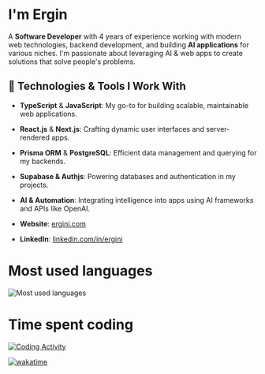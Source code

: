 # I'm Ergin

A **Software Developer** with 4 years of experience working with modern web technologies, backend development, and building **AI applications** for various niches. I'm passionate about leveraging AI & web apps to create solutions that solve people's problems.

## 🔧 Technologies & Tools I Work With

- **TypeScript** & **JavaScript**: My go-to for building scalable, maintainable web applications.
- **React.js** & **Next.js**: Crafting dynamic user interfaces and server-rendered apps.
- **Prisma ORM** & **PostgreSQL**: Efficient data management and querying for my backends.
- **Supabase & Authjs**: Powering databases and authentication in my projects.
- **AI & Automation**: Integrating intelligence into apps using AI frameworks and APIs like OpenAI.

- **Website**: [ergini.com](https://ergini.com)
- **LinkedIn**: [linkedin.com/in/ergini](https://linkedin.com/in/ergini)

<div style="margin-top: '4px';">
  <h1>
    Most used languages
  </h1>
  <img src="https://github-readme-stats.vercel.app/api/top-langs/?username=ergini&layout=compact&theme=dark" alt="Most used languages">
</div>

<div style="margin: '4px 0';">
  <h1>
    Time spent coding
  </h1>
  <a href="https://wakatime.com/@ergini">
    <img src="https://github-readme-stats.vercel.app/api/wakatime?username=ergini&layout=compact&theme=dark" alt="Coding Activity">
  </a>
</div>

[![wakatime](https://wakatime.com/badge/user/018c9c79-8144-4f9d-bff0-e7680fc01037.svg)](https://wakatime.com/@018c9c79-8144-4f9d-bff0-e7680fc01037)
